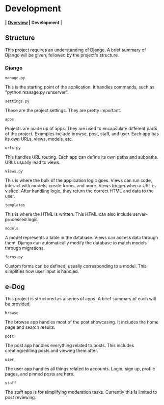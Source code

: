 # Development

#### | [Overview](../README.md) | Development |

## Structure

This project requires an understanding of Django. A brief summary of Django will be given, followed by the project's structure.

### Django

`manage.py`

This is the starting point of the application. It handles commands, such as "python manage.py runserver".

`settings.py`

These are the project settings. They are pretty important.

`apps`

Projects are made up of apps. They are used to encapsulate different parts of the project. Examples include browse, post, staff, and user. Each app has its own URLs, views, models, etc.

`urls.py`

This handles URL routing. Each app can define its own paths and subpaths. URLs usually lead to views.

`views.py`

This is where the bulk of the application logic goes. Views can run code, interact with models, create forms, and more. Views trigger when a URL is visited. After handling logic, they return the correct HTML and data to the user.

`templates`

This is where the HTML is written. This HTML can also include server-processed logic.

`models`

A model represents a table in the database. Views can access data through them. Django can automatically modify the database to match models through migrations.

`forms.py`

Custom forms can be defined, usually corresponding to a model. This simplifies how user input is handled.

## e-Dog

This project is structured as a series of apps. A brief summary of each will be provided.

`browse`
 
The browse app handles most of the post showcasing. It includes the home page and search results.

`post`

The post app handles everything related to posts. This includes creating/editing posts and viewing them after.

`user`

The user app handles all things related to accounts. Login, sign up, profile pages, and pinned posts are here.

`staff`

The staff app is for simplifying moderation tasks. Currently this is limited to post reviewing.